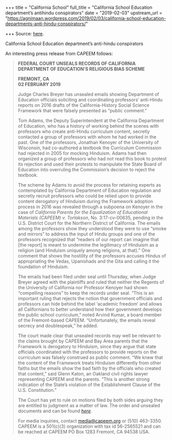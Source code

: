 +++
title = "California School"
full_title = "California School Education department’s antihindu conspirators"
date = "2019-02-03"
upstream_url = "https://agnimaan.wordpress.com/2019/02/03/california-school-education-departments-anti-hindu-conspirators/"

+++
Source: [here](https://agnimaan.wordpress.com/2019/02/03/california-school-education-departments-anti-hindu-conspirators/).

California School Education department’s anti-hindu conspirators

An interesting press release from CAPEEM follows:

> **FEDERAL COURT UNSEALS RECORDS OF CALIFORNIA DEPARTMENT OF
> EDUCATION’S RELIGIOUS BIAS SCHEME**
>
> **FREMONT, CA  
> 02 FEBRUARY 2019**
>
> Judge Charles Breyer has unsealed emails showing Department of
> Education officials soliciting and coordinating professors’ anti-Hindu
> reports on 2016 drafts of the California-History Social Science
> Framework that were falsely presented as “public comment.”
>
> Tom Adams, the Deputy Superintendent at the California Department of
> Education, who has a history of working behind the scenes with
> professors who create anti-Hindu curriculum content, secretly
> contacted a group of professors with whom he had worked in the past.
> One of the professors, Jonathan Kenoyer of the University of
> Wisconsin, had co-authored a textbook the Curriculum Commission had
> rejected in 2005 for mocking Hinduism. Adams had then organized a
> group of professors who had not read this book to protest its
> rejection and used their protests to manipulate the State Board of
> Education into overruling the Commission’s decision to reject the
> textbook.
>
> The scheme by Adams to avoid the process for retaining experts as
> contemplated by California Department of Education regulation and
> secretly recruit professors who could be relied upon to provide
> content derogatory of Hinduism during the Framework adoption process
> in 2016 was revealed through a subpoena on Kenoyer in the case of
> *California Parents for the Equalization of Educational Materials
> (CAPEEM) v. Torlakson*, No. 3:17-cv-00635, pending in the U.S.
> District Court for the Northern District of California. The emails
> among the professors show they understood they were to use “smoke and
> mirrors” to address the input of Hindu groups and one of the
> professors recognized that “readers of our report can imagine that
> \[the report\] is meant to undermine the legitimacy of Hinduism as a
> religion (and Hinduism uniquely among religions, at that).” One
> comment that shows the hostility of the professors accuses Hindus of
> appropriating the Vedas, Upanishads and the Gita and calling it the
> foundation of Hinduism.
>
> The emails had been filed under seal until Thursday, when Judge Breyer
> agreed with the plaintiffs and ruled that neither the Regents of the
> University of California nor Professor Kenoyer had shown “compelling
> reasons” to keep the records under seal. “This is an important ruling
> that rejects the notion that government officials and professors can
> hide behind the label ‘academic freedom’ and allows all Californians
> to better understand how their government develops the public school
> curriculum,” noted Arvind Kumar, a board member of the Fremont-based
> CAPEEM. “Unfortunately, the emails reveal secrecy and doublespeak,” he
> added.
>
> The court made clear that unsealed records may well be relevant to the
> claims brought by CAPEEM and Bay Area parents that the Framework is
> derogatory to Hinduism, since they argue that state officials
> coordinated with the professors to provide reports on the curriculum
> was falsely construed as public comment. “We knew that the content of
> the Framework treats Hinduism differently from other faiths but the
> emails show the bad faith by the officials who created that content,”
> said Glenn Katon, an Oakland civil rights lawyer representing CAPEEM
> and the parents. “This is another strong indication of the State’s
> violation of the Establishment Clause of the U.S. Constitution.”
>
> The Court has yet to rule on motions filed by both sides arguing they
> are entitled to judgment as a matter of law. The order and unsealed
> documents and can be found
> *[here](https://capeem.us14.list-manage.com/track/click?u=afd767393db532690a3a636a5&id=3ae581907a&e=691553c82f)*.
>
> For media inquiries, contact media@capeem.org or (510) 463-3350.  
> CAPEEM is a 501(c)(3) organization with tax id 56-2565521 and can be
> reached at CAPEEM PO Box 1283 Fremont, CA 94538 USA.

